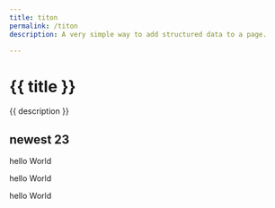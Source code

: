 ```yaml
---
title: titon
permalink: /titon
description: A very simple way to add structured data to a page.

---
```

<h1> {{ title }} </h1>

<p> {{ description }} </p>

## newest 23

hello World

hello World

hello World
